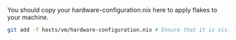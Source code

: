 You should copy your hardware-configuration.nix here to apply flakes to your machine.

```bash
git add -f hosts/vm/hardware-configuration.nix # Ensure that it is visible to the Nix flake.
```
